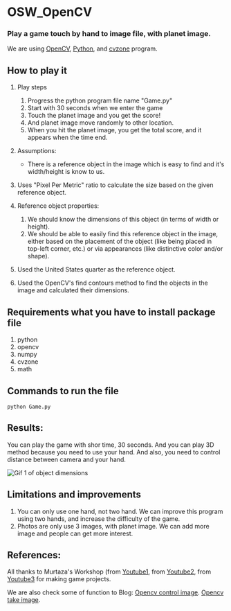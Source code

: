 # OSW_OpenCV
### Play a game touch by hand to image file, with planet image.

We are using [OpenCV](https://opencv.org/), [Python](https://www.python.org/), and [cvzone](https://github.com/cvzone/cvzone) program.

## **How to play it**
1. Play steps
    1. Progress the python program file name "Game.py"
    2. Start with 30 seconds when we enter the game
    3. Touch the planet image and you get the score!
    4. And planet image move randomly to other location.
    5. When you hit the planet image, you get the total score, and it appears when the time end.

2. Assumptions:
    - There is a reference object in the image which is easy to find and it's width/height is know to us.
3. Uses "Pixel Per Metric" ratio to calculate the size based on the given reference object.
4. Reference object properties:
    1. We should know the dimensions of this object (in terms of width or height).
    2. We should be able to easily find this reference object in the image, either based on the placement of the object (like being placed in top-left corner, etc.) or via appearances (like distinctive color and/or shape).
5. Used the United States quarter as the reference object.
6. Used the OpenCV's find contours method to find the objects in the image and calculated their dimensions.

## **Requirements what you have to install package file**
 1. python
 2. opencv
 3. numpy
 4. cvzone
 5. math

## **Commands to run the file**
```
python Game.py
```

## **Results:**
You can play the game with shor time, 30 seconds. And you can play 3D method because you need to use your hand. And also, you need to control distance between camera and your hand.


![Gif 1 of object dimensions](example1.gif)


## **Limitations and improvements**
1. You can only use one hand, not two hand. We can improve this program using two hands, and increase the difficulty of the game.
2. Photos are only use 3 images, with planet image. We can add more image and people can get more interest.

## **References:**

All thanks to Murtaza's Workshop (from [Youtube1](https://www.youtube.com/watch?v=6DxN8G9vB50&list=PLMoSUbG1Q_r8jFS04rot-3NzidnV54Z2q&index=2), from [Youtube2](https://www.youtube.com/watch?v=3xfOa4yeOb0&t=1135s), from [Youtube3](https://www.youtube.com/watch?v=NGQgRH2_kq8&t=2513s) for making game projects. 

We are also check some of function to Blog: 
[Opencv control image](https://youbidan.tistory.com/19). 
[Opencv take image](https://ansan-survivor.tistory.com/953). 
